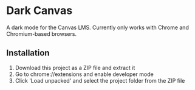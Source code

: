 # Dark Canvas
A dark mode for the Canvas LMS. Currently only works with Chrome and Chromium-based browsers.

## Installation
1. Download this project as a ZIP file and extract it
2. Go to chrome://extensions and enable developer mode
3. Click 'Load unpacked' and select the project folder from the ZIP file
